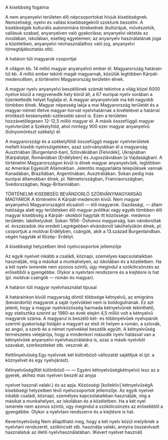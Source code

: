 A kisebbség fogalma

A nem anyanyelvi területen élő népcsoportokat hívjuk kisebbségnek. Nemzetiségi, nyelvi és vallási kisebbségekről
szoktunk beszélni. A kisebbségek kulturális autonómiára törekednek (kultúrájuk, művészetük, vallásuk szabad,
anyanyelven való gyakorlása; anyanyelvi oktatás az óvodában, iskolában, esetleg egyetemen; az anyanyelv használatának joga
a közéletben, anyanyelvi névhasználathoz való jog, anyanyelvi tömegtájékoztatás stb).

A határon túli magyarok csoportjai

A világon kb. 14 millió magyar anyanyelvű ember él. Magyarország határain túl kb. 4 millió ember tekinti magát
magyarnak, közülük legtöbben Kárpát-medencében, a történelmi Magyarország területén élnek.

A magyar nyelv anyanyelvi beszélőinek számát tekintve a világ közel 6000 nyelve közül a negyvenedik hely körül áll, a
67 európai nyelv sorában a tizenkettedik helyet foglalja el. A magyar anyanyelvűek ma két nagyobb tömbben élnek.
Magyar népesség lakja a mai Magyarország területét és a magyar-német illetve magyar-horvát nyelvhatárnak a kivételével
a határral érintkező keskenyebb-szélesebb sávot is. Ezen a területen hozzávetőlegesen 12-12,5 millió magyar él. A másik
összefüggő magyar nyelvterület a Székelyföld, ahol mintegy 900 ezer magyar anyanyelvű (túlnyomórészt székely) él.

A magyarországi és a székelyföldi összefüggő magyar nyelvterületek mellett kisebb nyelvszigeteken, azaz
szórványokban él a magyarság Ausztriában [Burgenland-banl, Szlovákiában [Felvidék], Ukrajnában [Kárpátaljal,
Romániában [Erdélyben] és Jugoszláviában [a Vajdaságbanl. A történelmi Magyarországon kívül is élnek magyar
anyanyelvűek, legtöbben az Amerikai Egyesült Államokban. Jelentős magyarlakta települések vannak Kanadában, Brazíliában,
Argentínában, Ausztráliában. Sokan pedig más európai államokban élnek, pl. Németországban, Franciaországban,
Svédországban, Nagy-Britanniában.

TÖRTÉNELMI KISEBBSÉG BEVÁNDORLÓ SZÓRVÁNYMAGYARSÁG
MAGYAROK
A történelmi A Kárpát-medencén kívül. Nem magyar anyanyelvű
Magyarországtól elcsatolt — élő magyarok. Gazdasági, — állam hatósága alatt egy
területeken élő magyar politikai vagy egyéb tömbben élő magyar
kisebbség a Kárpát- okokból hagyták itt közössége.
medence területén. lakóhelyüket. Sokan 1956-
Őshonos magyarság, ban vándoroltak el.
évszázadok óta eredeti Legrégebben elvándorolt
lakóhelyükön élnek, pl. csoportjuk a moldvai
Erdélyben, csángók, akik a 13.század
Burgenlandban. végén hagyták el Közép-
Erdélyt.

A kisebbségi helyzetben lévő nyelvcsoportok jellemzője

Az egyik nyelvet inkább a családi, köznapi, személyes kapcsolataikban használják, míg a másikat a munkahelyen, az iskolában
és a közéletben. Ha a két nyelv ismerete nem azonos szintű, úgy megindul a szókölcsönzés az erősebből a gyengébbe. Olykor
a nyelvtani rendszerre és a kiejtésre is hat (pl. moldvai csángók — román és magyar).

A határon túli magyar nyelvhasználat típusai

A határainkon kívüli magyarság döntő többsége kétnyelvű, az emigráns (bevándorló) magyarok a saját nyelvükkel nem is
boldogulnának. Ez azt jelenti, hogy a magyar nyelvközösség harmada kétnyelvűnek tekinthető, egy statisztika szerint az
1980-as évek elején 4,5 millió volt a kétnyelvű magyarok száma. A magyarul is beszélő két- és többnyelvűek nyelvpárok
szerinti gyakorisági listáján a magyart az első öt helyen a román, a szlovák, az angol, a szerb és a német nyelvekkel
beszélik együtt. A kétnyelvűség természetes velejárója, hogy a mindenkori második nyelv hatással van a kétnyelvűek
anyanyelvi nyelvhasználatára is, azaz a másik nyelvből szavakat, szerkezeteket stb. vesznek át.

Kettőnyelvűség Egy nyelvnek két különböző változatát sajátítjuk el.(pl. a köznyelvet és egy
nyelvjárást).

Kétnyelvűség(Két különböző — — Egyéni kétnyelvűségkétnyelvű lesz az a gyerek, akihez más nyelven beszél az anyja

nyelvet használ valaki.) és az apja.
Közösségi [kollektív] kétnyelvűségA kisebbségi helyzetben lévő nyelvcsoportok
jellemzője. Az egyik nyelvet inkább családi, köznapi, személyes kapcsolataikban
használják, míg a másikat a munkahelyen, az iskolában és a közéletben. Ha a két nyel
ismerete nem azonos szintű, úgy megindul a szókölcsönzés az erősebbtől a
gyengébbe. Olykor a nyelvtani rendszerre és a kiejtésre is hat.

Kevertnyelvűség Nem állapítható meg, hogy a két nyelv közül melyiknek a nyelvtani rendszerét,
szókincsét stb. használja valaki, annyira összeolvadt használatuk az illető
nyelvhasználatában. (Kevert nyelvet használ)